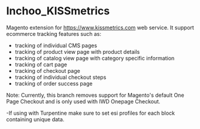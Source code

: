 Inchoo_KISSmetrics
==================

Magento extension for https://www.kissmetrics.com web service. It support ecommerce tracking features such as:
- tracking of individual CMS pages
- tracking of product view page with product details
- tracking of catalog view page with category specific information
- tracking of cart page
- tracking of checkout page
- tracking of individual checkout steps
- tracking of order success page

Note: Currently, this branch removes support for Magento's default One Page Checkout and is only used with IWD Onepage Checkout.

-If using with Turpentine make sure to set esi profiles for each block containing unique data.
